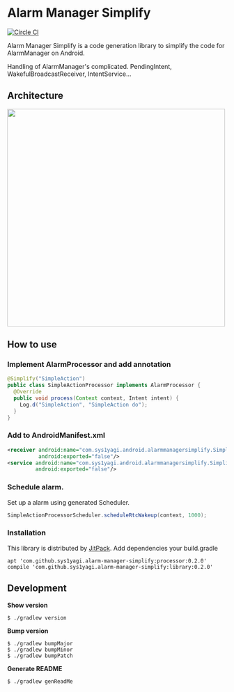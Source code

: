 # Alarm Manager Simplify

[![Circle CI](https://circleci.com/gh/sys1yagi/alarm-manager-simplify.svg?style=svg)](https://circleci.com/gh/sys1yagi/alarm-manager-simplify)

Alarm Manager Simplify is a code generation library to simplify the code for AlarmManager on Android.

Handling of AlarmManager's complicated. PendingIntent, WakefulBroadcastReceiver, IntentService...

## Architecture

<img src="https://raw.githubusercontent.com/sys1yagi/alarm-manager-simplify/master/art/architecture.png" width="500px"/>

## How to use

### Implement AlarmProcessor and add annotation

```java
@Simplify("SimpleAction")
public class SimpleActionProcessor implements AlarmProcessor {
  @Override
  public void process(Context context, Intent intent) {
    Log.d("SimpleAction", "SimpleAction do");
  }
}
```

### Add to AndroidManifest.xml


```xml
<receiver android:name="com.sys1yagi.android.alarmmanagersimplify.SimplifiedAlarmReceiver"
          android:exported="false"/>
<service android:name="com.sys1yagi.android.alarmmanagersimplify.SimplifiedAlarmService"
         android:exported="false"/>
```

### Schedule alarm.

Set up a alarm using generated Scheduler.

```java
SimpleActionProcessorScheduler.scheduleRtcWakeup(context, 1000);
```

### Installation

This library is distributed by [JitPack](https://jitpack.io/). Add dependencies your build.gradle

```
apt 'com.github.sys1yagi.alarm-manager-simplify:processor:0.2.0'
compile 'com.github.sys1yagi.alarm-manager-simplify:library:0.2.0'
```

## Development


__Show version__

```
$ ./gradlew version
```

__Bump version__

```
$ ./gradlew bumpMajor
$ ./gradlew bumpMinor
$ ./gradlew bumpPatch
```

__Generate README__

```
$ ./gradlew genReadMe
```

